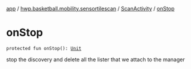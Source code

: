 [app](../../index.md) / [hwp.basketball.mobility.sensortilescan](../index.md) / [ScanActivity](index.md) / [onStop](.)

# onStop

`protected fun onStop(): `[`Unit`](https://kotlinlang.org/api/latest/jvm/stdlib/kotlin/-unit/index.html)

stop the discovery and delete all the lister that we attach to the manager

